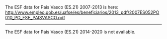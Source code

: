 The ESF data for País Vasco (ES.21) 2007-2013 is here: 
http://www.empleo.gob.es/uafse/es/beneficiarios/2013_pdf/2007ES052PO010_PO_FSE_PAISVASCO.pdf

----

The ESF data for País Vasco (ES.21) 2014-2020 is not available.

